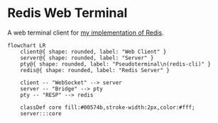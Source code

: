 # Redis Web Terminal

A web terminal client for [my implementation of Redis](https://github.com/zorridge/redis).

```mermaid
flowchart LR
    client@{ shape: rounded, label: "Web Client" }
    server@{ shape: rounded, label: "Server" }
    pty@{ shape: rounded, label: "Pseudoterminal\n(redis-cli)" }
    redis@{ shape: rounded, label: "Redis Server" }

    client -- "WebSocket" --> server
    server -- "Bridge" --> pty
    pty -- "RESP" --> redis

    classDef core fill:#00574b,stroke-width:2px,color:#fff;
    server:::core
```
